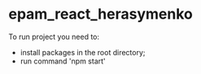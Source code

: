 # epam_react_herasymenko

To run project you need to:
- install packages in the root directory;
- run command 'npm start'
